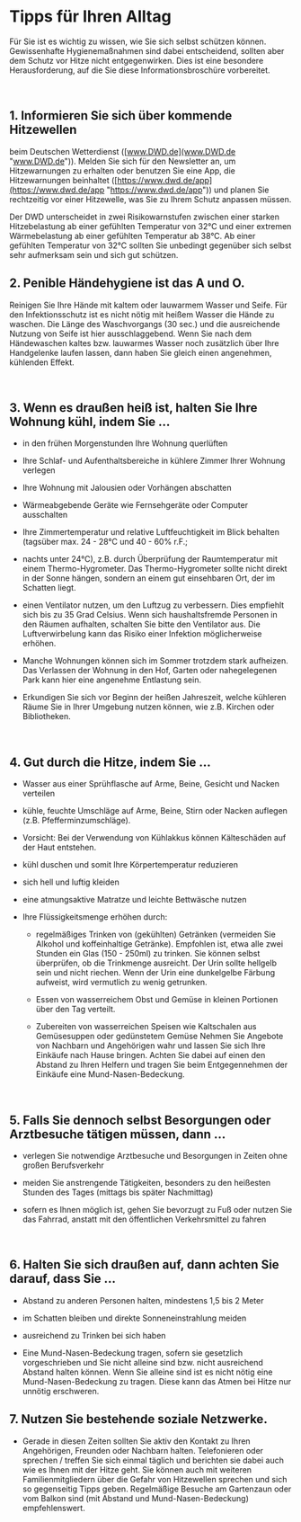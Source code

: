 # Tipps für Ihren Alltag


Für Sie ist es wichtig zu wissen, wie Sie sich selbst schützen können.
Gewissenhafte Hygienemaßnahmen sind dabei entscheidend, sollten aber dem
Schutz vor Hitze nicht entgegenwirken. Dies ist eine besondere
Herausforderung, auf die Sie diese Informationsbroschüre vorbereitet.

 

## 1\. Informieren Sie sich über kommende Hitzewellen

beim Deutschen Wetterdienst ([www.DWD.de](www.DWD.de "www.DWD.de")).
Melden Sie sich für den Newsletter an, um Hitzewarnungen zu erhalten
oder benutzen Sie eine App, die Hitzewarnungen beinhaltet
([https://www.dwd.de/app](https://www.dwd.de/app "https://www.dwd.de/app"))
und planen Sie rechtzeitig vor einer Hitzewelle, was Sie zu Ihrem Schutz
anpassen müssen.

Der DWD unterscheidet in zwei Risikowarnstufen zwischen einer starken
Hitzebelastung ab einer gefühlten Temperatur von 32°C und einer
extremen Wärmebelastung ab einer gefühlten Temperatur ab 38°C. Ab einer
gefühlten Temperatur von 32°C sollten Sie unbedingt gegenüber sich
selbst sehr aufmerksam sein und sich gut schützen. 

## 2\. Penible Händehygiene ist das A und O.

Reinigen Sie Ihre Hände mit kaltem oder lauwarmem Wasser und Seife. Für
den Infektionsschutz ist es nicht nötig mit heißem Wasser die Hände zu
waschen. Die Länge des Waschvorgangs (30 sec.) und die ausreichende
Nutzung von Seife ist hier ausschlaggebend. Wenn Sie nach dem
Händewaschen kaltes bzw. lauwarmes Wasser noch zusätzlich über Ihre
Handgelenke laufen lassen, dann haben Sie gleich einen angenehmen,
kühlenden Effekt.

 

## 3\. Wenn es draußen heiß ist, halten Sie Ihre Wohnung kühl, indem Sie …

  - in den frühen Morgenstunden Ihre Wohnung querlüften

  - Ihre Schlaf- und Aufenthaltsbereiche in kühlere Zimmer Ihrer
    Wohnung verlegen

  - Ihre Wohnung mit Jalousien oder Vorhängen abschatten

  - Wärmeabgebende Geräte wie Fernsehgeräte oder Computer ausschalten

  - Ihre Zimmertemperatur und relative Luftfeuchtigkeit im Blick
    behalten (tagsüber max. 24 - 28°C und 40 - 60% r.F.;

  - nachts unter 24°C), z.B. durch Überprüfung der Raumtemperatur mit
    einem Thermo-Hygrometer. Das Thermo-Hygrometer sollte nicht direkt
    in der Sonne hängen, sondern an einem gut einsehbaren Ort, der im
    Schatten liegt.

  - einen Ventilator nutzen, um den Luftzug zu verbessern. Dies
    empfiehlt sich bis zu 35 Grad Celsius. Wenn sich haushaltsfremde
    Personen in den Räumen aufhalten, schalten Sie bitte den Ventilator
    aus. Die Luftverwirbelung kann das Risiko einer Infektion
    möglicherweise erhöhen.

  - Manche Wohnungen können sich im Sommer trotzdem stark aufheizen. Das
    Verlassen der Wohnung in den Hof, Garten oder nahegelegenen Park
    kann hier eine angenehme Entlastung sein.

  - Erkundigen Sie sich vor Beginn der heißen Jahreszeit, welche
    kühleren Räume Sie in Ihrer Umgebung nutzen können, wie z.B.
    Kirchen oder Bibliotheken.

 

## 4\. Gut durch die Hitze, indem Sie …

  - Wasser aus einer Sprühflasche auf Arme, Beine, Gesicht und Nacken
    verteilen

  - kühle, feuchte Umschläge auf Arme, Beine, Stirn oder Nacken
    auflegen (z.B. Pfefferminzumschläge).

  - Vorsicht: Bei der Verwendung von Kühlakkus können Kälteschäden auf
    der Haut entstehen.

  - kühl duschen und somit Ihre Körpertemperatur reduzieren

  - sich hell und luftig kleiden

  - eine atmungsaktive Matratze und leichte Bettwäsche nutzen

  - Ihre Flüssigkeitsmenge erhöhen durch:

      - regelmäßiges Trinken von (gekühlten) Getränken (vermeiden Sie
        Alkohol und koffeinhaltige Getränke). Empfohlen ist, etwa alle zwei
        Stunden ein Glas (150 - 250ml) zu trinken. Sie können selbst
        überprüfen, ob die Trinkmenge ausreicht. Der Urin sollte hellgelb
        sein und nicht riechen. Wenn der Urin eine dunkelgelbe Färbung
        aufweist, wird vermutlich zu wenig getrunken.

    - Essen von wasserreichem Obst und Gemüse in kleinen Portionen
    über den Tag verteilt.

    - Zubereiten von wasserreichen Speisen wie Kaltschalen aus
    Gemüsesuppen oder gedünstetem Gemüse Nehmen Sie Angebote von
    Nachbarn und Angehörigen wahr und lassen Sie sich Ihre Einkäufe nach
    Hause bringen. Achten Sie dabei auf einen den Abstand zu Ihren
    Helfern und tragen Sie beim Entgegennehmen der Einkäufe eine
    Mund-Nasen-Bedeckung.

 <!-- end list -->

## 5\. Falls Sie dennoch selbst Besorgungen oder Arztbesuche tätigen müssen, dann ...

  - verlegen Sie notwendige Arztbesuche und Besorgungen in Zeiten ohne
    großen Berufsverkehr

  - meiden Sie anstrengende Tätigkeiten, besonders zu den heißesten
    Stunden des Tages (mittags bis später Nachmittag)

  - sofern es Ihnen möglich ist, gehen Sie bevorzugt zu Fuß oder nutzen
    Sie das Fahrrad, anstatt mit den öffentlichen Verkehrsmittel zu
    fahren

 

## 6\. Halten Sie sich draußen auf, dann achten Sie darauf, dass Sie …

  - Abstand zu anderen Personen halten, mindestens 1,5 bis 2 Meter

  - im Schatten bleiben und direkte Sonneneinstrahlung meiden

  - ausreichend zu Trinken bei sich haben

  - Eine Mund-Nasen-Bedeckung tragen, sofern sie gesetzlich
    vorgeschrieben und Sie nicht alleine sind bzw. nicht ausreichend
    Abstand halten können. Wenn Sie alleine sind ist es nicht nötig eine
    Mund-Nasen-Bedeckung zu tragen. Diese kann das Atmen bei Hitze nur
    unnötig erschweren. 

## 7\. Nutzen Sie bestehende soziale Netzwerke.

  - Gerade in diesen Zeiten sollten Sie aktiv den Kontakt zu Ihren
    Angehörigen, Freunden oder Nachbarn halten. Telefonieren oder
    sprechen / treffen Sie sich einmal täglich und berichten sie dabei
    auch wie es Ihnen mit der Hitze geht. Sie können auch mit weiteren
    Familienmitgliedern über die Gefahr von Hitzewellen sprechen und
    sich so gegenseitig Tipps geben. Regelmäßige Besuche am Gartenzaun
    oder vom Balkon sind (mit Abstand und Mund-Nasen-Bedeckung)
    empfehlenswert.

<div class="section fnlist" data-role="doc-footnotes">

</div>
